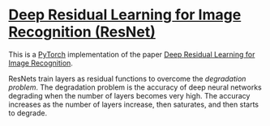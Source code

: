 # [Deep Residual Learning for Image Recognition (ResNet)](https://nn.labml.ai/resnet/index.html)

This is a [PyTorch](https://pytorch.org) implementation of the paper
[Deep Residual Learning for Image Recognition](https://arxiv.org/abs/1512.03385).

ResNets train layers as residual functions to overcome the
*degradation problem*.
The degradation problem is the accuracy of deep neural networks degrading when
the number of layers becomes very high.
The accuracy increases as the number of layers increase, then saturates,
and then starts to degrade.